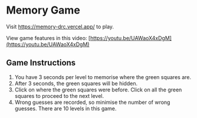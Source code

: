 # Memory Game

Visit https://memory-drc.vercel.app/ to play.

View game features in this video:
[https://youtu.be/UAWaoX4xDgM](https://youtu.be/UAWaoX4xDgM)

## Game Instructions

1. You have 3 seconds per level to memorise where the green squares are.
2. After 3 seconds, the green squares will be hidden.
3. Click on where the green squares were before. Click on all the green squares to proceed to the next level.
4. Wrong guesses are recorded, so minimise the number of wrong guesses.
   There are 10 levels in this game.
